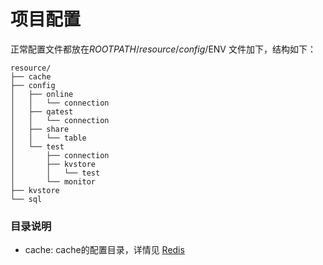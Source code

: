 # 项目配置

正常配置文件都放在$ROOTPATH/resource/config/$ENV 文件加下，结构如下：

````
resource/
├── cache
├── config
│   ├── online
│   │   └── connection
│   ├── qatest
│   │   └── connection
│   ├── share
│   │   └── table
│   └── test
│       ├── connection
│       ├── kvstore
│       │   └── test
│       └── monitor
├── kvstore
└── sql
````

### 目录说明
* cache: cache的配置目录，详情见 [Redis](libs/nosql/redis.md#redis_config)
